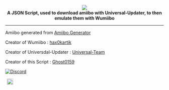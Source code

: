 <p align="center">
	<a href="https://github.com/Ghost0159/AmiiGhost"><img src="https://github.com/Ghost0159/AmiiGhost/raw/main/amiibo.jpg"></a><br>
	<b>A JSON Script, used to download amiibo with Universal-Updater, to then emulate them with Wumiibo</b><br>
</p>

___________________________

Amiibo generated from [Amiibo Generator](https://hax0kartik.github.io/amiibo-generator/)

Creator of Wumiibo : [hax0kartik](https://github.com/hax0kartik)

Creator of Universdal-Updater : [Universal-Team](https://github.com/Universal-Team)

Creator of this Script : [Ghost0159](https://github.com/Ghost0159)

[![Discord](https://discordapp.com/api/guilds/633965704424718336/widget.png?style=banner3&time)](https://discord.gg/9Rqvh9F)

<a href="https://github.com/Ghost0159" style="padding-left: 5px; padding-right: 5px;"><img src="https://img.shields.io/badge/&copy;Ghost0159-blue.svg" height="20"></a>
